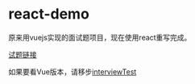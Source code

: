 # react-demo
原来用vuejs实现的面试题项目，现在使用react重写完成。

[试题链接](https://github.com/fuliaoyi/showmecode)

如果要看Vue版本，请移步[interviewTest](https://github.com/yanghcc/interviewTest)
